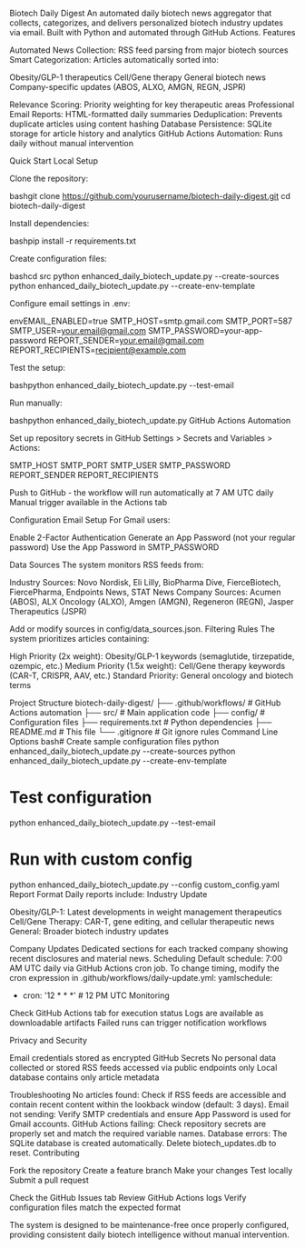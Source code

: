Biotech Daily Digest
An automated daily biotech news aggregator that collects, categorizes, and delivers personalized biotech industry updates via email. Built with Python and automated through GitHub Actions.
Features

Automated News Collection: RSS feed parsing from major biotech sources
Smart Categorization: Articles automatically sorted into:

Obesity/GLP-1 therapeutics
Cell/Gene therapy
General biotech news
Company-specific updates (ABOS, ALXO, AMGN, REGN, JSPR)


Relevance Scoring: Priority weighting for key therapeutic areas
Professional Email Reports: HTML-formatted daily summaries
Deduplication: Prevents duplicate articles using content hashing
Database Persistence: SQLite storage for article history and analytics
GitHub Actions Automation: Runs daily without manual intervention

Quick Start
Local Setup

Clone the repository:

bashgit clone https://github.com/yourusername/biotech-daily-digest.git
cd biotech-daily-digest

Install dependencies:

bashpip install -r requirements.txt

Create configuration files:

bashcd src
python enhanced_daily_biotech_update.py --create-sources
python enhanced_daily_biotech_update.py --create-env-template

Configure email settings in .env:

envEMAIL_ENABLED=true
SMTP_HOST=smtp.gmail.com
SMTP_PORT=587
SMTP_USER=your.email@gmail.com
SMTP_PASSWORD=your-app-password
REPORT_SENDER=your.email@gmail.com
REPORT_RECIPIENTS=recipient@example.com

Test the setup:

bashpython enhanced_daily_biotech_update.py --test-email

Run manually:

bashpython enhanced_daily_biotech_update.py
GitHub Actions Automation

Set up repository secrets in GitHub Settings > Secrets and Variables > Actions:

SMTP_HOST
SMTP_PORT
SMTP_USER
SMTP_PASSWORD
REPORT_SENDER
REPORT_RECIPIENTS


Push to GitHub - the workflow will run automatically at 7 AM UTC daily
Manual trigger available in the Actions tab

Configuration
Email Setup
For Gmail users:

Enable 2-Factor Authentication
Generate an App Password (not your regular password)
Use the App Password in SMTP_PASSWORD

Data Sources
The system monitors RSS feeds from:

Industry Sources: Novo Nordisk, Eli Lilly, BioPharma Dive, FierceBiotech, FiercePharma, Endpoints News, STAT News
Company Sources: Acumen (ABOS), ALX Oncology (ALXO), Amgen (AMGN), Regeneron (REGN), Jasper Therapeutics (JSPR)

Add or modify sources in config/data_sources.json.
Filtering Rules
The system prioritizes articles containing:

High Priority (2x weight): Obesity/GLP-1 keywords (semaglutide, tirzepatide, ozempic, etc.)
Medium Priority (1.5x weight): Cell/Gene therapy keywords (CAR-T, CRISPR, AAV, etc.)
Standard Priority: General oncology and biotech terms

Project Structure
biotech-daily-digest/
├── .github/workflows/          # GitHub Actions automation
├── src/                        # Main application code
├── config/                     # Configuration files
├── requirements.txt            # Python dependencies
├── README.md                   # This file
└── .gitignore                  # Git ignore rules
Command Line Options
bash# Create sample configuration files
python enhanced_daily_biotech_update.py --create-sources
python enhanced_daily_biotech_update.py --create-env-template

# Test configuration
python enhanced_daily_biotech_update.py --test-email

# Run with custom config
python enhanced_daily_biotech_update.py --config custom_config.yaml
Report Format
Daily reports include:
Industry Update

Obesity/GLP-1: Latest developments in weight management therapeutics
Cell/Gene Therapy: CAR-T, gene editing, and cellular therapeutic news
General: Broader biotech industry updates

Company Updates
Dedicated sections for each tracked company showing recent disclosures and material news.
Scheduling
Default schedule: 7:00 AM UTC daily via GitHub Actions cron job.
To change timing, modify the cron expression in .github/workflows/daily-update.yml:
yamlschedule:
  - cron: '12 * * *'  # 12 PM UTC
Monitoring

Check GitHub Actions tab for execution status
Logs are available as downloadable artifacts
Failed runs can trigger notification workflows

Privacy and Security

Email credentials stored as encrypted GitHub Secrets
No personal data collected or stored
RSS feeds accessed via public endpoints only
Local database contains only article metadata

Troubleshooting
No articles found: Check if RSS feeds are accessible and contain recent content within the lookback window (default: 3 days).
Email not sending: Verify SMTP credentials and ensure App Password is used for Gmail accounts.
GitHub Actions failing: Check repository secrets are properly set and match the required variable names.
Database errors: The SQLite database is created automatically. Delete biotech_updates.db to reset.
Contributing

Fork the repository
Create a feature branch
Make your changes
Test locally
Submit a pull request


Check the GitHub Issues tab
Review GitHub Actions logs
Verify configuration files match the expected format

The system is designed to be maintenance-free once properly configured, providing consistent daily biotech intelligence without manual intervention.
